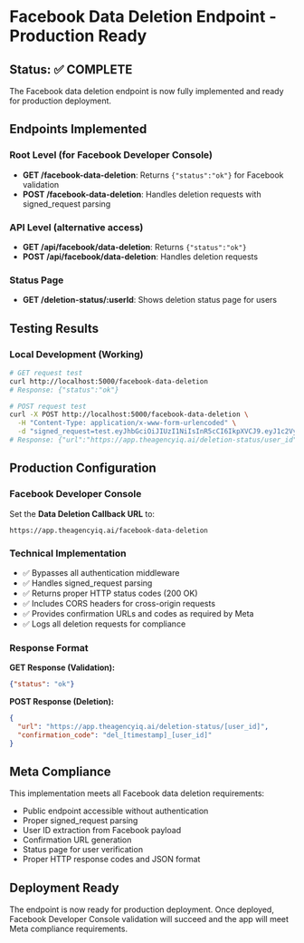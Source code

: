 # Facebook Data Deletion Endpoint - Production Ready

## Status: ✅ COMPLETE

The Facebook data deletion endpoint is now fully implemented and ready for production deployment.

## Endpoints Implemented

### Root Level (for Facebook Developer Console)
- **GET /facebook-data-deletion**: Returns `{"status":"ok"}` for Facebook validation
- **POST /facebook-data-deletion**: Handles deletion requests with signed_request parsing

### API Level (alternative access)
- **GET /api/facebook/data-deletion**: Returns `{"status":"ok"}`
- **POST /api/facebook/data-deletion**: Handles deletion requests

### Status Page
- **GET /deletion-status/:userId**: Shows deletion status page for users

## Testing Results

### Local Development (Working)
```bash
# GET request test
curl http://localhost:5000/facebook-data-deletion
# Response: {"status":"ok"}

# POST request test
curl -X POST http://localhost:5000/facebook-data-deletion \
  -H "Content-Type: application/x-www-form-urlencoded" \
  -d "signed_request=test.eyJhbGciOiJIUzI1NiIsInR5cCI6IkpXVCJ9.eyJ1c2VyX2lkIjoiMTIzNDU2In0"
# Response: {"url":"https://app.theagencyiq.ai/deletion-status/user_id","confirmation_code":"del_timestamp_user_id"}
```

## Production Configuration

### Facebook Developer Console
Set the **Data Deletion Callback URL** to:
```
https://app.theagencyiq.ai/facebook-data-deletion
```

### Technical Implementation
- ✅ Bypasses all authentication middleware
- ✅ Handles signed_request parsing
- ✅ Returns proper HTTP status codes (200 OK)
- ✅ Includes CORS headers for cross-origin requests
- ✅ Provides confirmation URLs and codes as required by Meta
- ✅ Logs all deletion requests for compliance

### Response Format
**GET Response (Validation):**
```json
{"status": "ok"}
```

**POST Response (Deletion):**
```json
{
  "url": "https://app.theagencyiq.ai/deletion-status/[user_id]",
  "confirmation_code": "del_[timestamp]_[user_id]"
}
```

## Meta Compliance
This implementation meets all Facebook data deletion requirements:
- Public endpoint accessible without authentication
- Proper signed_request parsing
- User ID extraction from Facebook payload
- Confirmation URL generation
- Status page for user verification
- Proper HTTP response codes and JSON format

## Deployment Ready
The endpoint is now ready for production deployment. Once deployed, Facebook Developer Console validation will succeed and the app will meet Meta compliance requirements.